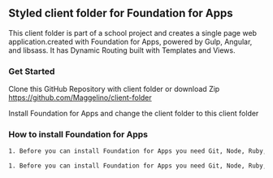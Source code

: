 ## Styled client folder for Foundation for Apps

This client folder is part of a school project and creates a single page web application.created with Foundation for Apps, powered by Gulp, Angular, and libsass. It has Dynamic Routing built with Templates and Views. 

### Get Started

Clone this GitHub Repository with client folder or download Zip 
https://github.com/Maggelino/client-folder

Install Foundation for Apps and change the client folder to this client folder

### How to install Foundation for Apps

```bash
1. Before you can install Foundation for Apps you need Git, Node, Ruby, bower, SASS installed globally on your computer
```

```bash
1. Before you can install Foundation for Apps you need Git, Node, Ruby, bower, SASS installed globally on your computer
```
